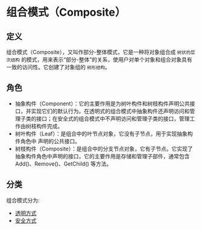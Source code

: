 # 组合模式（Composite）

## 定义

组合模式（Composite），又叫作部分-整体模式，它是一种将对象组合成 ```树状的层次结构``` 的模式，用来表示“部分-整体”的关系，使用户对单个对象和组合对象具有一致的访问性。它创建了对象组的 ```树形结构```。

## 角色

- 抽象构件（Component）：它的主要作用是为树叶构件和树枝构件声明公共接口，并实现它们的默认行为。在透明式的组合模式中抽象构件还声明访问和管理子类的接口；在安全式的组合模式中不声明访问和管理子类的接口，管理工作由树枝构件完成。
- 树叶构件（Leaf）：是组合中的叶节点对象，它没有子节点，用于实现抽象构件角色中 声明的公共接口。
- 树枝构件（Composite）：是组合中的分支节点对象，它有子节点。它实现了抽象构件角色中声明的接口，它的主要作用是存储和管理子部件，通常包含 Add()、Remove()、GetChild() 等方法。

## 分类

组合模式分为:

- [透明方式](src/main/java/org/springframework/cloud/pattern/transparent '透明方式')
- [安全方式](src/main/java/org/springframework/cloud/pattern/safe '安全方式')
